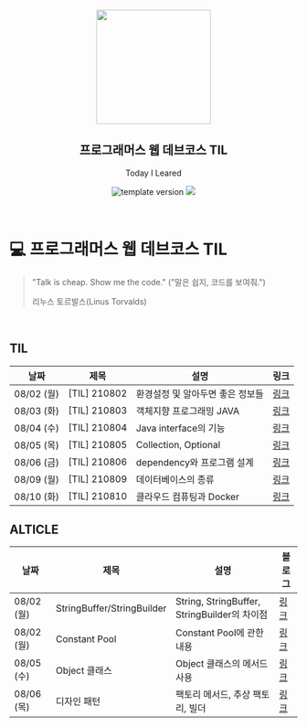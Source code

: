 <br/>
<p align="middle" >
  <img width="200px;" src="./src/images/prgms-logo.png"/>
</p>
<h2 align="middle">프로그래머스 웹 데브코스 TIL</h2>
<p align="middle">Today I Leared</p>
<p align="middle">
  <img src="https://img.shields.io/badge/version-1.0.0-blue?style=flat-square" alt="template version"/>
  <img src="https://img.shields.io/badge/language-md-md.svg?style=flat-square"/>
</p>

<p align="middle">
  <!-- <a href="#">☕ 블로그 링크</a> -->  
</p>
<br/>

# 💻 프로그래머스 웹 데브코스 TIL

> "Talk is cheap. Show me the code."
> ("말은 쉽지, 코드를 보여줘.")
>
> 리누스 토르발스(Linus Torvalds)

<br/>



## TIL


| 날짜       | 제목         | 설명                             | 링크                                     |
| ---------- | ------------ | -------------------------------- | ---------------------------------------- |
| 08/02 (월) | [TIL] 210802 | 환경설정 및 알아두면 좋은 정보들 | [링크](https://coicoding.tistory.com/14) |
| 08/03 (화) | [TIL] 210803 | 객체지향 프로그래밍 JAVA         | [링크](https://coicoding.tistory.com/16) |
| 08/04 (수) | [TIL] 210804 | Java interface의 기능            | [링크](https://coicoding.tistory.com/17) |
| 08/05 (목) | [TIL] 210805 | Collection, Optional             | [링크](https://coicoding.tistory.com/21) |
| 08/06 (금) | [TIL] 210806 | dependency와 프로그램 설계       | [링크](https://coicoding.tistory.com/25) |
| 08/09 (월) | [TIL] 210809 | 데이터베이스의 종류              | [링크](https://coicoding.tistory.com/26) |
| 08/10 (화) | [TIL] 210810 | 클라우드 컴퓨팅과 Docker         | [링크](https://coicoding.tistory.com/27) |



## ALTICLE

| 날짜       | 제목                       | 설명                                         | 블로그                                   |
| ---------- | -------------------------- | -------------------------------------------- | ---------------------------------------- |
| 08/02 (월) | StringBuffer/StringBuilder | String, StringBuffer, StringBuilder의 차이점 | [링크](https://coicoding.tistory.com/18) |
| 08/02 (월) | Constant Pool              | Constant Pool에 관한 내용                    | [링크](https://coicoding.tistory.com/19) |
| 08/05 (수) | Object 클래스              | Object 클래스의 메서드 사용                  | [링크](https://coicoding.tistory.com/20) |
| 08/06 (목) | 디자인 패턴                | 팩토리 메서드, 추상 팩토리, 빌더             | [링크](https://coicoding.tistory.com/22) |

